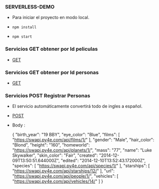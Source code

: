 ###  SERVERLESS-DEMO

- Para iniciar el proyecto en modo local.
- `npm install`

- `npm start`

###  Servicios GET obtener por Id peliculas
- [GET](https://nhv1sbfn98.execute-api.us-east-2.amazonaws.com/dev/swapi/films/2 "GET")

###  Servicios GET obtener por Id personas
  - [GET](https://ikiinlpo5c.execute-api.us-east-2.amazonaws.com/dev/swapi/people/2 "GET")

###  Servicios POST Registrar Personas
- El servicio automáticamente convertirá todo de ingles a español.
- [POST](https://ikiinlpo5c.execute-api.us-east-2.amazonaws.com/dev/personas "POST")
- Body :
	

    {
        "birth_year": "19 BBY",
        "eye_color": "Blue",
        "films": [
            "https://swapi.py4e.com/api/films/1/"
        ],
        "gender": "Male",
        "hair_color": "Blond",
        "height": "160",
        "homeworld": "https://swapi.py4e.com/api/planets/1/",
        "mass": "77",
        "name": "Luke Skywalker",
        "skin_color": "Fair",
        "created": "2014-12-09T13:50:51.644000Z",
        "edited": "2014-12-10T13:52:43.172000Z",
        "species": [
            "https://swapi.py4e.com/api/species/1/"
        ],
        "starships": [
            "https://swapi.py4e.com/api/starships/12/"
        ],
        "url": "https://swapi.py4e.com/api/people/1/",
        "vehicles": [
            "https://swapi.py4e.com/api/vehicles/14/"
        ]
    }